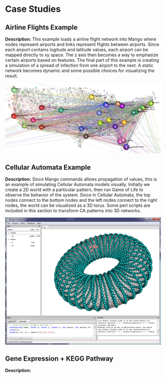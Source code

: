 # Case Studies

## Airline Flights Example

**Description:** This example loads a airline flight network into Mango where nodes represent airports and links represent flights between airports. Since each airport contains logitude and latitude values, each airport can be mapped directly to xy space. The z axis then becomes a way to emphasize certain airports based on features. The final part of this example is creating a simulation of a spread of infection from one airport to the next. A static network becomes dynamic and some possible choices for visualizing the result.

![](flights_example.png)

## Cellular Automata Example

**Description:** Since Mango commands allows propagation of values, this is an example of simulating Cellular Automata models visually. Initially we create a 2D world with a particular pattern, then run Game of Life to observe the behavior of the system. Since in Cellular Automata, the top nodes connect to the bottom nodes and the left nodes connect to the right nodes, the world can be visualized as a 3D torus. Some perl scripts are included in this section to transform CA patterns into 3D networks.

![](torus_ca_graph.PNG)

## Gene Expression + KEGG Pathway

**Description:**

